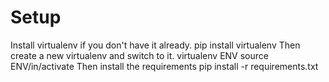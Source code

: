 # Setup
Install virtualenv if you don't have it already.
  pip install virtualenv
Then create a new virtualenv and switch to it.
  virtualenv ENV
  source ENV/in/activate
Then install the requirements
  pip install -r requirements.txt